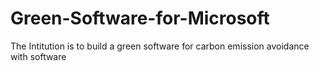 # Green-Software-for-Microsoft
The Intitution is to build a green software for carbon emission avoidance with software
